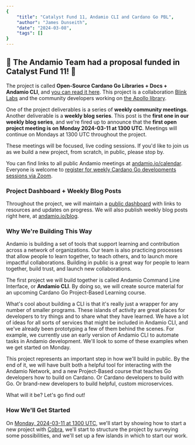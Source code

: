 ```yaml
---
{
    "title": "Catalyst Fund 11, Andamio CLI and Cardano Go PBL",
    "author": "James Dunseith",
    "date": "2024-03-08",
    "tags": []
}
---
```


## &#127881; The Andamio Team had a proposal funded in Catalyst Fund 11! &#127881;

The project is called **Open-Source Cardano Go Libraries + Docs + Andamio CLI**, and [you can read it here](https://projectcatalyst.io/funds/11/cardano-open-developers/open-source-cardano-go-libraries-docs-andamio-cli). This project is a collaboration [Blink Labs](https://blinklabs.io/) and the community developers working on [the Apollo library](https://github.com/Salvionied/apollo).

One of the project deliverables is a series of **weekly community meetings**. Another deliverable is a **weekly blog series**. This post is the **first one in our weekly blog series**, and we're fired up to announce that the **first open project meeting is on Monday 2024-03-11 at 1300 UTC**. Meetings will continue on Mondays at 1300 UTC throughout the project.

These meetings will be focused, live coding sessions. If you'd like to join us as we build a new project, from scratch, in public, please stop by.

You can find links to all public Andamio meetings at [andamio.io/calendar](https://andamio.io/calendar). Everyone is welcome to [register for weekly Cardano Go developments sessions via Zoom](https://us06web.zoom.us/meeting/register/tZwtcemrqTwoG9fYL2pYvrCwQG9u2tJNmqa6).

### Project Dashboard + Weekly Blog Posts

Throughout the project, we will maintain a [public dashboard](https://andamio.notion.site/Open-Source-Cardano-Go-Libraries-Docs-Andamio-CLI-5266383e226246edb37d4c859d2a0a31?pvs=4) with links to resources and updates on progress. We will also publish weekly blog posts right here, at [andamio.io/blog](/blog).


### Why We're Building This Way

Andamio is building a set of tools that support learning and contribution across a network of organizations. Our team is also practicing processes that allow people to learn together, to teach others, and to launch more impactful collaborations. Building in public is a great way for people to learn together, build trust, and launch new collaborations.

The first project we will build together is called Andamio Command Line Interface, or **Andamio CLI**. By doing so, we will create source material for an upcoming Cardano Go Project-Based Learning course.

What's cool about building a CLI is that it's really just a wrapper for any number of smaller programs. These islands of activity are great places for developers to try things and to share what they have learned. We have a lot of ideas for all sorts of services that might be included in Andamio CLI, and we've already been prototyping a few of them behind the scenes. For example, we currently use an early version of Andamio CLI to automate tasks in Andamio development. We'll look to some of these examples when we get started on Monday.

This project represents an important step in how we'll build in public. By the end of it, we will have built both a helpful tool for interacting with the Andamio Network, and a new Project-Based course that teaches Go developers how to build on Cardano. Or Cardano developers to build with Go. Or brand-new developers to build helpful, custom microservices.

What will it be? Let's go find out!

### How We'll Get Started

On [Monday, 2024-03-11 at 1300 UTC](https://us06web.zoom.us/meeting/register/tZwtcemrqTwoG9fYL2pYvrCwQG9u2tJNmqa6), we'll start by showing how to start a new project with [Cobra](https://github.com/spf13/cobra), we'll start to structure the project by surveying some possibilities, and we'll set up a few islands in which to start our work.